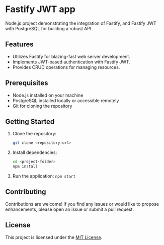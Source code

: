 # Fastify JWT app

Node.js project demonstrating the integration of Fastify, and Fastify JWT with PostgreSQL for building a robust API.

## Features

-   Utilizes Fastify for blazing-fast web server development.
-   Implements JWT-based authentication with Fastify JWT.
-   Provides CRUD operations for managing resources.

## Prerequisites

-   Node.js installed on your machine
-   PostgreSQL installed locally or accessible remotely
-   Git for cloning the repository

## Getting Started

1. Clone the repository:

    ```bash
    git clone <repository-url>
    ```

2. Install dependencies:

    ```bash
    cd <project-folder>
    npm install
    ```

3. Run the application:
   `npm start`

## Contributing

Contributions are welcome! If you find any issues or would like to propose enhancements, please open an issue or submit a pull request.

## License

This project is licensed under the [MIT License](LICENSE).
